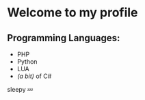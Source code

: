 # **Welcome to my profile**
## Programming Languages:
- PHP
- Python
- LUA
- *(a bit)* of C#

sleepy 💤
